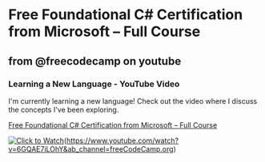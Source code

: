 # Free Foundational C# Certification from Microsoft – Full Course

## from @freecodecamp on youtube

### Learning a New Language - YouTube Video

I'm currently learning a new language! Check out the video where I discuss the concepts I've been exploring.

[Free Foundational C# Certification from Microsoft – Full Course](https://www.youtube.com/watch?v=6GQAE7iLOhY&ab_channel=freeCodeCamp.org)


[![Click to Watch](https://github.com/pranjal779/My_free_code_camp_learning/assets/50409572/b06d1eec-7e10-42cd-b3bd-a4289d81edab)](URL_OF_YOUTUBE_VIDEO)(https://www.youtube.com/watch?v=6GQAE7iLOhY&ab_channel=freeCodeCamp.org)


